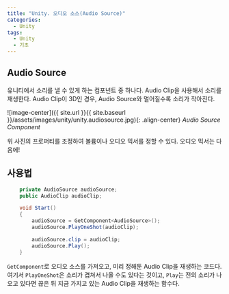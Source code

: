 ```yaml
---
title: "Unity. 오디오 소스(Audio Source)"
categories:
  - Unity
tags:
  - Unity
  - 기초
---
```


## Audio Source

유니티에서 소리를 낼 수 있게 하는 컴포넌트 중 하나다. Audio Clip을 사용해서 소리를 재생한다. Audio Clip이 3D인 경우, Audio Source와 멀어질수록 소리가 작아진다.

![image-center]({{ site.url }}{{ site.baseurl }}/assets/images/unity/unity.audiosource.jpg){: .align-center}
_Audio Source Component_

위 사진의 프로퍼티를 조정하여 볼륨이나 오디오 믹서를 정할 수 있다. 오디오 믹서는 다음에!

## 사용법

```c#
    private AudioSource audioSource;
    public AudioClip audioClip;

    void Start()
    {
        audioSource = GetComponent<AudioSource>();
        audioSource.PlayOneShot(audioClip);

        audioSource.clip = audioClip;
        audioSource.Play();
    }
```

`GetComponent`로 오디오 소스를 가져오고, 미리 정해둔 Audio Clip을 재생하는 코드다. 여기서 `PlayOneShot`은 소리가 겹쳐서 나올 수도 있다는 것이고, `Play`는 전의 소리가 나오고 있다면 끊은 뒤 지금 가지고 있는 Audio Clip을 재생하는 함수다.